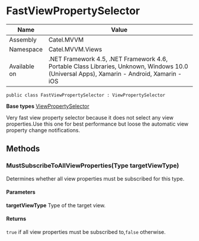

# FastViewPropertySelector

Name|Value
---|---
Assembly|Catel.MVVM
Namespace|Catel.MVVM.Views
Available on|.NET Framework 4.5, .NET Framework 4.6, Portable Class Libraries, Unknown, Windows 10.0 (Universal Apps), Xamarin - Android, Xamarin - iOS

```
public class FastViewPropertySelector : ViewPropertySelector
```

**Base types**
[ViewPropertySelector](/Catel.MVVM\Catel\MVVM\Views\ViewPropertySelector.md)


Very fast view property selector because it does not select any view properties.Use this one for best performance but loose the automatic view property change notifications.



## Methods

### MustSubscribeToAllViewProperties(Type targetViewType)

Determines whether all view properties must be subscribed for this type.

#### Parameters

**targetViewType**
Type of the target view.

#### Returns

`true` if all view properties must be subscribed to,`false` otherwise.



